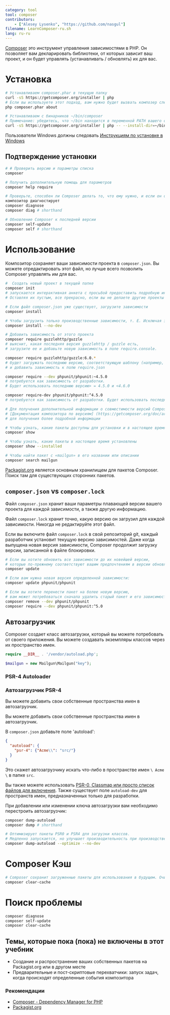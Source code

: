```yaml
---
category: tool
tool: composer
contributors:
    - ["Alesey Lysenko", "https://github.com/nasgul"]
filename: LearnComposer-ru.sh
lang: ru-ru
---
```


[Composer](https://getcomposer.org/) это инструмент управления зависимостями в PHP.
Он позволяет вам декларировать библиотеки, от которых зависит ваш проект,
и он будет управлять (устанавливать / обновлять) их для вас.

# Установка

```sh
# Устанавливаем composer.phar в текущую папку
curl -sS https://getcomposer.org/installer | php
# Если вы используете этот подход, вам нужно будет вызвать композер следующим образом:
php composer.phar about

# Устанавливаем с бинарников ~/bin/composer
# Примечание: убедитесь, что ~/bin находится в переменной PATH вашего окружения
curl -sS https://getcomposer.org/installer | php -- --install-dir=~/bin --filename=composer
```

Пользователи Windows должны следовать
[Инструкциям по установке в Windows ](https://getcomposer.org/doc/00-intro.md#installation-windows)

## Подтверждение установки

```sh
# # Проверить версию и параметры списка
composer

# Получить дополнительную помощь для параметров
composer help require

# Проверьте, способен ли Composer делать то, что ему нужно, и если он обновлен
композитор диагностирует
composer diagnose
composer diag # shorthand

# Обновление Composer к последней версии
composer self-update
composer self # shorthand
```

# Использование

Композитор сохраняет ваши зависимости проекта в `composer.json`.
Вы можете отредактировать этот файл, но лучше всего позволить Composer управлять им для вас.

```sh
#  Создать новый проект в текущей папке
composer init
# запускается интерактивная анкета с просьбой предоставить подробную информацию о вашем проекте.
# Оставляя их пустым, все прекрасно, если вы не делаете другие проекты зависимыми от этого.

# Если файл composer.json уже существует, загрузите зависимости
composer install

# Чтобы загрузить только производственные зависимости, т. Е. Исключая зависимости разработки
composer install --no-dev

# Добавить зависимость от этого проекта
composer require guzzlehttp/guzzle
# выяснит, какая последняя версия guzzlehttp / guzzle есть,
# загрузите ее и добавьте новую зависимость в поле require.console.

composer require guzzlehttp/guzzle:6.0.*
# будет загружать последнюю версию, соответствующую шаблону (например, 6.0.2),
# и добавить зависимость к полю require.json

composer require --dev phpunit/phpunit:~4.5.0
# потребуется как зависимость от разработки.
# Будет использовать последнюю версию> = 4.5.0 и <4.6.0

composer require-dev phpunit/phpunit:^4.5.0
# потребуется как зависимость от разработки. Будет использовать последнюю версию> = 4.5.0 и <5.0

# Для получения дополнительной информации о совместимости версий Composer см.
# [Документация композитора по версиям] (https://getcomposer.org/doc/articles/versions.md)
# для получения более подробной информации

# Чтобы узнать, какие пакеты доступны для установки и в настоящее время установлены
composer show

# Чтобы узнать, какие пакеты в настоящее время установлены
composer show --installed

# Чтобы найти пакет с «mailgun» в его названии или описании
composer search mailgun
```

[Packagist.org](https://packagist.org/) является основным хранилищем для пакетов Composer.
Поиск там для существующих сторонних пакетов.

## `composer.json` vs `composer.lock`

Файл `composer.json` хранит ваши параметры плавающей версии вашего проекта для каждой зависимости,
а также другую информацию.


Файл `composer.lock` хранит точно, какую версию он загрузил для каждой зависимости.
Никогда не редактируйте этот файл.

Если вы включите файл `composer.lock` в свой репозиторий git,
каждый разработчик установит текущую версию зависимостей.
Даже когда выпущена новая версия зависимости, Composer продолжит загрузку версии,
записанной в файле блокировки.

```sh
# Если вы хотите обновить все зависимости до их новейшей версии,
# которые по-прежнему соответствуют вашим предпочтениям в версии обновление композитора
composer update

# Если вам нужна новая версия определенной зависимости:
composer update phpunit/phpunit

# Если вы хотите перенести пакет на более новую версию,
# вам может потребоваться сначала удалить старый пакет и его зависимости.
composer remove --dev phpunit/phpunit
composer require --dev phpunit/phpunit:^5.0
```

## Автозагрузчик

Composer создает класс автозагрузки, который вы можете потребовать от своего приложения.
Вы можете создавать экземпляры классов через их пространство имен.

```php
require __DIR__ . '/vendor/autoload.php';

$mailgun = new Mailgun\Mailgun("key");
```

### PSR-4 Autoloader

### Автозагрузчик PSR-4

Вы можете добавить свои собственные пространства имен в автозагрузчик.

Вы можете добавить свои собственные пространства имен в автозагрузчик.

В `composer.json` добавьте поле 'autoload':

```json
{
  "autoload": {
    "psr-4": {"Acme\\": "src/"}
  }
}
```
Это скажет автозагрузчику искать что-либо в пространстве имен `\ Acme \` в папке `src`.

Вы также можете использовать
[PSR-0, Classmap или просто список файлов для включения](https://getcomposer.org/doc/04-schema.md#autoload).
Также существует поле `autoload-dev` для пространств имен, предназначенных только для разработки.

При добавлении или изменении ключа автозагрузки вам необходимо перестроить автозагрузчик:

```sh
composer dump-autoload
composer dump # shorthand

# Оптимизирует пакеты PSR0 и PSR4 для загрузки классов.
# Медленно запускается, но улучшает производительность при производстве.
composer dump-autoload --optimize --no-dev
```

# Composer Кэш

```sh
# Composer сохранит загруженные пакеты для использования в будущем. Очистите его с помощью:
composer clear-cache
```

# Поиск проблемы

```sh
composer diagnose
composer self-update
composer clear-cache
```

## Темы, которые пока (пока) не включены в этот учебник

* Создание и распространение ваших собственных пакетов на Packagist.org или в другом месте
* Предварительные и пост-скриптовые перехватчики: запуск задач,
когда происходят определенные события композитора

### Рекомендации

* [Composer - Dependency Manager for PHP](https://getcomposer.org/)
* [Packagist.org](https://packagist.org/)
